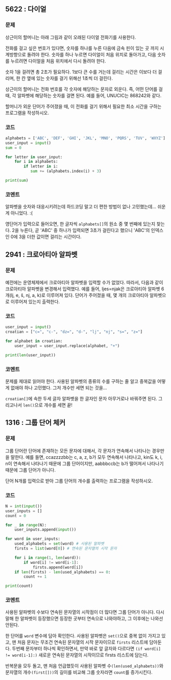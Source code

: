 ## 5622 : 다이얼
### 문제
상근이의 할머니는 아래 그림과 같이 오래된 다이얼 전화기를 사용한다.

전화를 걸고 싶은 번호가 있다면, 숫자를 하나를 누른 다음에 금속 핀이 있는 곳 까지 시계방향으로 돌려야 한다. 숫자를 하나 누르면 다이얼이 처음 위치로 돌아가고, 다음 숫자를 누르려면 다이얼을 처음 위치에서 다시 돌려야 한다.

숫자 1을 걸려면 총 2초가 필요하다. 1보다 큰 수를 거는데 걸리는 시간은 이보다 더 걸리며, 한 칸 옆에 있는 숫자를 걸기 위해선 1초씩 더 걸린다.

상근이의 할머니는 전화 번호를 각 숫자에 해당하는 문자로 외운다. 즉, 어떤 단어를 걸 때, 각 알파벳에 해당하는 숫자를 걸면 된다. 예를 들어, UNUCIC는 868242와 같다.

할머니가 외운 단어가 주어졌을 때, 이 전화를 걸기 위해서 필요한 최소 시간을 구하는 프로그램을 작성하시오.
### 코드
```python
alphabets = ['ABC', 'DEF', 'GHI', 'JKL', 'MNO', 'PQRS', 'TUV', 'WXYZ']
user_input = input()
sum = 0

for letter in user_input:
    for i in alphabets:
        if letter in i:
           sum += (alphabets.index(i) + 3)

print(sum)
```
### 코멘트
알파벳을 숫자와 대응시키려는데 하드코딩 말고 더 편한 방법이 없나 고민했는데... 쉬운 게 아니었다. :(

영단어가 입력으로 들어오면, 한 글자씩 `alphabets[]`의 원소 중 몇 번째에 있는지 찾는다.
2을 누른다, 곧 'ABC' 중 하나가 입력되면 3초가 걸린다고 했으니 'ABC'의 인덱스인 0에 3을 더한 값이면 걸리는 시간이다.


## 2941 : 크로아티아 알파벳
### 문제
예전에는 운영체제에서 크로아티아 알파벳을 입력할 수가 없었다. 따라서, 다음과 같이 크로아티아 알파벳을 변경해서 입력했다.
예를 들어, ljes=njak은 크로아티아 알파벳 6개(lj, e, š, nj, a, k)로 이루어져 있다. 단어가 주어졌을 때, 몇 개의 크로아티아 알파벳으로 이루어져 있는지 출력한다.
 
### 코드
```python
user_input = input()
croatian = ["c=", "c-", "dz=", "d-", "lj", "nj", "s=", "z="]

for alphabet in croatian:
    user_input = user_input.replace(alphabet, "+")

print(len(user_input))
```
### 코멘트
문제를 제대로 읽어야 한다. 사용된 알파벳의 종류의 수를 구하는 줄 알고 중복값을 어떻게 없애야 하나 고민했다. 그저 개수만 세면 되는 것을...

`croatian[]`에 속한 두세 글자 알파벳을 한 글자인 문자 아무거로나 바꿔주면 된다. 그리고나서 `len()`으로 개수를 세면 끝!


## 1316 : 그룹 단어 체커
### 문제
그룹 단어란 단어에 존재하는 모든 문자에 대해서, 각 문자가 연속해서 나타나는 경우만을 말한다. 예를 들면, ccazzzzbb는 c, a, z, b가 모두 연속해서 나타나고, kin도 k, i, n이 연속해서 나타나기 때문에 그룹 단어이지만, aabbbccb는 b가 떨어져서 나타나기 때문에 그룹 단어가 아니다.

단어 N개를 입력으로 받아 그룹 단어의 개수를 출력하는 프로그램을 작성하시오.

### 코드
```python
N = int(input())
user_inputs = []
count = 0

for _ in range(N):
    user_inputs.append(input())

for word in user_inputs:
    used_alphabets = set(word) # 사용된 알파벳
    firsts = list(word[0]) # 연속된 문자열의 시작 문자

    for i in range(1, len(word)):
        if word[i] != word[i-1]:
            firsts.append(word[i])
    if len(firsts) - len(used_alphabets) == 0:
        count += 1

print(count)
```
### 코멘트
사용된 알파벳의 수보다 연속된 문자열의 시작점이 더 많다면 그룹 단어가 아니다.
다시 말해 한 알파벳이 등장했으면 등장한 곳부터 연속으로 나와야하고, 그 이후에는 나와선 안된다.


한 단어를 `word` 변수에 담아 확인한다. 사용된 알파벳은 `set()`으로 중복 없이 가지고 있고, 맨 처음 문자는 무조건 연속된 문자열의 시작 문자이므로 `firsts` 리스트에 담아둔다.
두번째 문자부터 하나씩 확인하면서, 만약 바로 앞 글자와 다르다면 `(if word[i] != word[i-1]:)` 새로운 연속된 문자열의 시작이므로 firsts 리스트에 담는다.

반복문을 모두 돌고, 맨 처음 언급했듯이 사용된 알파벳 수`(len(used_alphabets))`와 문자열의 개수`(first[]))`의 길이를 비교해 그룹 숫자라면 `count`를 증가시킨다.
